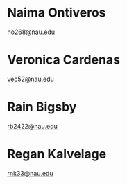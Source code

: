 # Naima Ontiveros

no268@nau.edu

# Veronica Cardenas

vec52@nau.edu

# Rain Bigsby

rb2422@nau.edu


# Regan Kalvelage

rnk33@nau.edu
